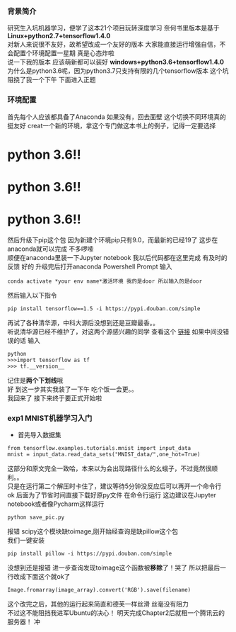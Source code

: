 ### 背景简介
研究生入坑机器学习，便学了这本21个项目玩转深度学习 奈何书里版本是基于**Linux+python2.7+tensorflow1.4.0**  
对新人来说很不友好，故希望改成一个友好的版本 大家能直接运行增强自信，不会配置个环境配置一星期 真是心态炸啦  
说一下我的版本 应该萌新都可以装好  **windows+python3.6+tensorflow1.4.0**  
为什么是python3.6呢，因为python3.7只支持有限的几个tensorflow版本 这个坑阻挠了我一个下午 下面进入正题
### 环境配置  
首先每个人应该都具备了Anaconda 如果没有，回去面壁 这个切换不同环境真的挺友好
creat一个新的环境，拿这个专门做这本书上的例子，记得一定要选择
# python 3.6!!
# python 3.6!!
# python 3.6!!  
然后升级下pip这个包 因为新建个环境pip只有9.0，而最新的已经19了 这步在anaconda就可以完成 不多啰嗦  
顺便在anaconda里装一下Jupyter notebook 我以后代码都在这里完成 有及时的反馈
好的 升级完后打开anaconda Powershell Prompt 
输入  
```
conda activate *your env name*激活环境 我的是door 所以输入的是door  
```
然后输入以下指令  
```
pip install tensorflow==1.5 -i https://pypi.douban.com/simple  
```
再试了各种清华源，中科大源后没想到还是豆瓣最香。。  
听说清华源已经不维护了，对这两个源感兴趣的同学 查看这个 [链接](https://zhuanlan.zhihu.com/p/95100538)
如果中间没错误的话 输入  
```
python  
>>>import tensorflow as tf
>>> tf.__version__ 
```
记住是**两个下划线**哦  
好 到这一步其实我装了一下午 吃个饭一会更。。  
我回来了 接下来终于要正式开始啦
### exp1 MNIST机器学习入门  
+ 首先导入数据集  
```
from tensorflow.examples.tutorials.mnist import input_data
mnist = input_data.read_data_sets("MNIST_data/",one_hot=True)
```  
这部分和原文完全一致哈，本来以为会出现路径什么的幺蛾子，不过竟然很顺利。。  
只是在运行第二个解压时卡住了，建议等待5分钟没反应后可以再开一个命令行  
ok 后面为了节省时间直接下载好原py文件 在命令行运行 这边建议在Jupyter notebook或者像Pycharm这样运行
```
python save_pic.py
```
报错 scipy这个模块缺toimage,刚开始经查询是缺pillow这个包  
我们一键安装
```
pip install pillow -i https://pypi.douban.com/simple
```
没想到还是报错 进一步查询发现toimage这个函数被**移除**了！哭了 所以把最后一行改成下面这个就ok了  
```
Image.fromarray(image_array).convert('RGB').save(filename)
```
这个改完之后，其他的运行起来简直和德芙一样丝滑 丝毫没有阻力  
不过这不能阻挡我进军Ubuntu的决心！ 明天完成Chapter2后就租一个腾讯云的服务器！ 冲
